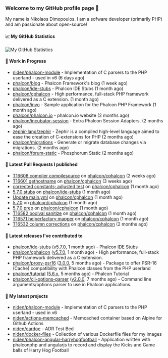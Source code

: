 ### Welcome to my GitHub profile page 👋

My name is Nikolaos Dimopoulos. I am a sofware developer (primarily PHP) and am passionate about open-source!

#### 📈 My GitHub Statistics

![My GitHub Statistics](https://github-readme-stats.vercel.app/api?username=niden&show_icons=true&count_private=true&hide_title=true&theme=transparent)

#### 👷 Work in Progress

- [niden/phalcon-module](https://github.com/niden/phalcon-module) - Implementation of C parsers to the PHP userland - used in v6 (6 days ago)
- [phalcon/blog](https://github.com/phalcon/blog) - Phalcon Framework&#39;s blog (1 week ago)
- [phalcon/ide-stubs](https://github.com/phalcon/ide-stubs) - Phalcon IDE Stubs (1 month ago)
- [phalcon/cphalcon](https://github.com/phalcon/cphalcon) - High performance, full-stack PHP framework delivered as a C extension. (1 month ago)
- [phalcon/invo](https://github.com/phalcon/invo) - Sample application for the Phalcon PHP Framework (1 month ago)
- [phalcon/phalcon.io](https://github.com/phalcon/phalcon.io) - phalcon.io website (2 months ago)
- [phalcon/incubator-session](https://github.com/phalcon/incubator-session) - Extra Phalcon Session Adapters. (2 months ago)
- [zephir-lang/zephir](https://github.com/zephir-lang/zephir) - Zephir is a compiled high-level language aimed to ease the creation of C-extensions for PHP (2 months ago)
- [phalcon/migrations](https://github.com/phalcon/migrations) - Generate or migrate database changes via migrations. (2 months ago)
- [phalcon/forum-static](https://github.com/phalcon/forum-static) - Phosphorum Static (2 months ago)

#### 🔨 Latest Pull Requests I published

- [T16608 compiler compilesource](https://github.com/phalcon/cphalcon/pull/16609) on [phalcon/cphalcon](https://github.com/phalcon/cphalcon) (2 weeks ago)
- [T16601 gethostname](https://github.com/phalcon/cphalcon/pull/16602) on [phalcon/cphalcon](https://github.com/phalcon/cphalcon) (3 weeks ago)
- [corrected constants; adjusted test](https://github.com/phalcon/cphalcon/pull/16595) on [phalcon/cphalcon](https://github.com/phalcon/cphalcon) (1 month ago)
- [5.7.0 stubs](https://github.com/phalcon/ide-stubs/pull/100) on [phalcon/ide-stubs](https://github.com/phalcon/ide-stubs) (1 month ago)
- [Update main.yml](https://github.com/phalcon/cphalcon/pull/16588) on [phalcon/cphalcon](https://github.com/phalcon/cphalcon) (1 month ago)
- [5.7.0](https://github.com/phalcon/cphalcon/pull/16586) on [phalcon/cphalcon](https://github.com/phalcon/cphalcon) (1 month ago)
- [5.7.0 prep](https://github.com/phalcon/cphalcon/pull/16585) on [phalcon/cphalcon](https://github.com/phalcon/cphalcon) (1 month ago)
- [T16582 boolval sanitize](https://github.com/phalcon/cphalcon/pull/16584) on [phalcon/cphalcon](https://github.com/phalcon/cphalcon) (1 month ago)
- [T16571 helperfactory mapper](https://github.com/phalcon/cphalcon/pull/16574) on [phalcon/cphalcon](https://github.com/phalcon/cphalcon) (1 month ago)
- [T16532 column corrections](https://github.com/phalcon/cphalcon/pull/16564) on [phalcon/cphalcon](https://github.com/phalcon/cphalcon) (2 months ago)

#### 🔭 Latest releases I've contributed to

- [phalcon/ide-stubs](https://github.com/phalcon/ide-stubs) ([v5.7.0](https://github.com/phalcon/ide-stubs/releases/tag/v5.7.0), 1 month ago) - Phalcon IDE Stubs
- [phalcon/cphalcon](https://github.com/phalcon/cphalcon) ([v5.7.0](https://github.com/phalcon/cphalcon/releases/tag/v5.7.0), 1 month ago) - High performance, full-stack PHP framework delivered as a C extension.
- [phalcon/proxy-psr16](https://github.com/phalcon/proxy-psr16) ([3.0.0](https://github.com/phalcon/proxy-psr16/releases/tag/3.0.0), 5 months ago) - Package to offer PSR-16 (Cache) compatibility with Phalcon classes from the PHP userland
- [phalcon/tutorial](https://github.com/phalcon/tutorial) ([5.6.x](https://github.com/phalcon/tutorial/releases/tag/5.6.x), 5 months ago) - Phalcon Tutorial
- [phalcon/cli-options-parser](https://github.com/phalcon/cli-options-parser) ([v2.0.0](https://github.com/phalcon/cli-options-parser/releases/tag/v2.0.0), 7 months ago) - Command line arguments/options parser to use in Phalcon applications.

#### 🌱 My latest projects

- [niden/phalcon-module](https://github.com/niden/phalcon-module) - Implementation of C parsers to the PHP userland - used in v6
- [niden/actions-memcached](https://github.com/niden/actions-memcached) - Memcached container based on Alpine for Github Actions
- [niden/cardoe](https://github.com/niden/cardoe) - ADR Test Bed
- [niden/docker-files](https://github.com/niden/docker-files) - Collection of various Dockerfile files for my images
- [niden/phalcon-angular-harryhogfootball](https://github.com/niden/phalcon-angular-harryhogfootball) - Application written with phalconphp and angularjs to record and display the Kicks and Game balls of Harry Hog Football


